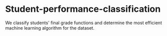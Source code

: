 # Student-performance-classification
We classify students' final grade functions and determine the most efficient machine learning algorithm for the dataset.
